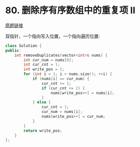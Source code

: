 # 80. 删除序有序数组中的重复项 II

[原题链接](https://leetcode-cn.com/problems/remove-duplicates-from-sorted-array-ii/)

双指针，一个指向写入位置，一个指向遍历位置:

```cpp
class Solution {
public:
    int removeDuplicates(vector<int>& nums) {
        int cur_num = nums[0];
        int cur_cnt = 1;
        int write_pos = 1;
        for (int i = 1; i < nums.size(); ++i) {
            if (nums[i] == cur_num) {
                cur_cnt += 1;
                if (cur_cnt <= 2) {
                    nums[write_pos++] = nums[i];
                }
            } else {
                cur_cnt = 1;
                cur_num = nums[i];
                nums[write_pos++] = cur_num;
            }
        }
        return write_pos;
    }
};
```
